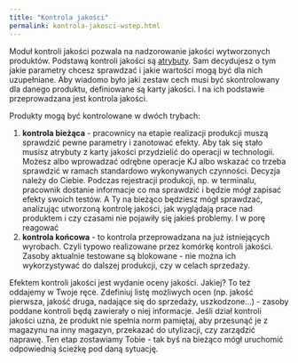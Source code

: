 ```yaml
---
title: "Kontrola jakości"
permalink: kontrola-jakosci-wstep.html 
---
```


Moduł kontroli jakości pozwala na nadzorowanie jakości wytworzonych produktów. Podstawą kontroli jakości są [atrybuty](/atrybuty). Sam decydujesz o tym jakie parametry chcesz sprawdzać i jakie wartości mogą być dla nich uzupełniane. Aby wiadomo było jaki zestaw cech musi być skontrolowany dla danego produktu, definiowane są karty jakości. I na ich podstawie przeprowadzana jest kontrola jakości. 

Produkty mogą być kontrolowane w dwóch trybach:
1. **kontrola bieżąca** - pracownicy na etapie realizacji produkcji muszą sprawdzić pewne parametry i zanotować efekty. Aby tak się stało musisz atrybuty z karty jakości przydzielić do operacji w technologii. Możesz albo wprowadzać odrębne operacje KJ albo wskazać co trzeba sprawdzić w ramach standardowo wykonywanych czynności. Decyzja należy do Ciebie. Podczas rejestracji produkcji, np. w terminalu, pracownik dostanie informacje co ma sprawdzić i będzie mógł zapisać efekty swoich testów. A Ty na bieżąco będziesz mógł sprawdzać, analizując utworzoną kontrolę jakości, jak wyglądają prace nad produktem i czy czasami nie pojawiły się jakieś problemy. I w porę reagować
2. **kontrola końcowa** - to kontrola przeprowadzana na już istniejących wyrobach. Czyli typowo realizowane przez komórkę kontroli jakości. Zasoby aktualnie testowane są blokowane - nie można ich wykorzystywać do dalszej produkcji, czy w celach sprzedaży. 

Efektem kontroli jakości jest wydanie oceny jakości. Jakiej? To też oddajemy w Twoje ręce. Zdefiniuj listę możliwych ocen (np. jakość pierwsza, jakość druga, nadające się do sprzedaży, uszkodzone...) - zasoby poddane kontroli będą zawierały o niej informacje. Jeśli dział kontroli jakości uzna, że produkt nie spełnia norm pamiętaj, aby przesunąć je z magazynu na inny magazyn, przekazać do utylizacji, czy zarządzić naprawę. Ten etap zostawiamy Tobie - tak byś na bieżąco mógł uruchomić odpowiednią ścieżkę pod daną sytuację.
